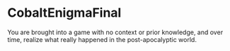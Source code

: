 # CobaltEnigmaFinal
You are brought into a game with no context or prior knowledge, and over time, realize what really happened in the post-apocalyptic world.
